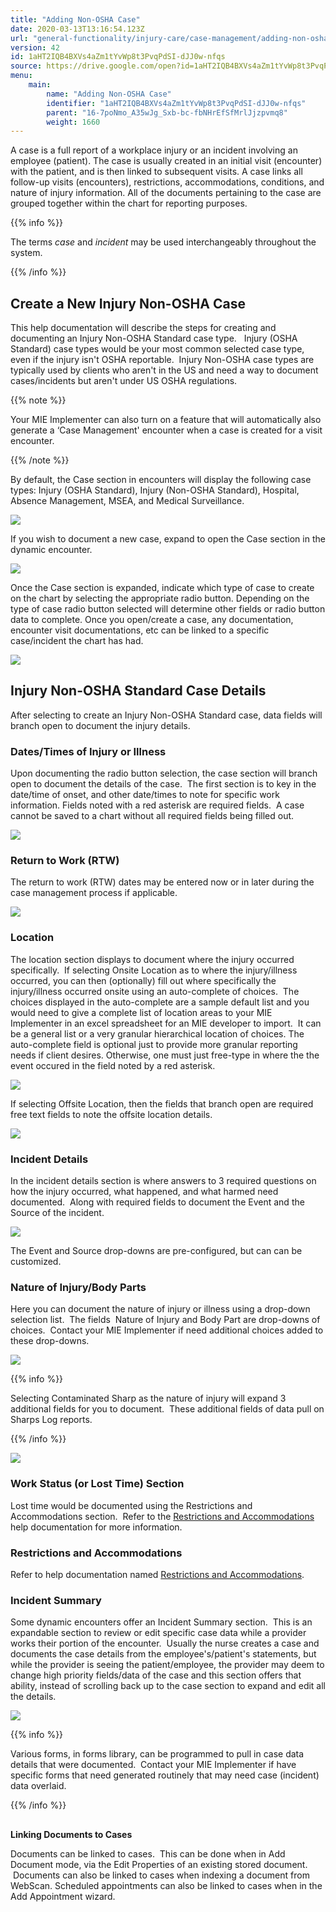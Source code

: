 ```yaml
---
title: "Adding Non-OSHA Case"
date: 2020-03-13T13:16:54.123Z
url: "general-functionality/injury-care/case-management/adding-non-osha-case.html"
version: 42
id: 1aHT2IQB4BXVs4aZm1tYvWp8t3PvqPdSI-dJJ0w-nfqs
source: https://drive.google.com/open?id=1aHT2IQB4BXVs4aZm1tYvWp8t3PvqPdSI-dJJ0w-nfqs
menu:
    main:
        name: "Adding Non-OSHA Case"
        identifier: "1aHT2IQB4BXVs4aZm1tYvWp8t3PvqPdSI-dJJ0w-nfqs"
        parent: "16-7poNmo_A35wJg_Sxb-bc-fbNHrEfSfMrlJjzpvmq8"
        weight: 1660
---
```

A case is a full report of a workplace injury or an incident involving an employee (patient). The case is usually created in an initial visit (encounter) with the patient, and is then linked to subsequent visits. A case links all follow-up visits (encounters), restrictions, accommodations, conditions, and nature of injury information. All of the documents pertaining to the case are grouped together within the chart for reporting purposes.

{{% info %}}

The terms *case* and *incident* may be used interchangeably throughout the system.

{{% /info %}}


## Create a New Injury Non-OSHA Case

This help documentation will describe the steps for creating and documenting an Injury Non-OSHA Standard case type.   Injury (OSHA Standard) case types would be your most common selected case type, even if the injury isn't OSHA reportable.  Injury Non-OSHA case types are typically used by clients who aren't in the US and need a way to document cases/incidents but aren't under US OSHA regulations.  

{{% note %}}

Your MIE Implementer can also turn on a feature that will automatically also generate a ‘Case Management' encounter when a case is created for a visit encounter.

{{% /note %}}


By default, the Case section in encounters will display the following case types: Injury (OSHA Standard), Injury (Non-OSHA Standard), Hospital, Absence Management, MSEA, and Medical Surveillance.



![](../../../external_files/51626a4c9ffffd6d802e13401e90df89.png)



If you wish to document a new case, expand to open the Case section in the dynamic encounter.



![](../../../external_files/c631c6f901de2cf799e051474497cbb2.png)



Once the Case section is expanded, indicate which type of case to create on the chart by selecting the appropriate radio button. Depending on the type of case radio button selected will determine other fields or radio button data to complete. Once you open/create a case, any documentation, encounter visit documentations, etc can be linked to a specific case/incident the chart has had.



![](../../../external_files/5e65f56b9984b1c604cbc0b4e2b32a15.png)



## Injury Non-OSHA Standard Case Details

After selecting to create an Injury Non-OSHA Standard case, data fields will branch open to document the injury details.

### Dates/Times of Injury or Illness

Upon documenting the radio button selection, the case section will branch open to document the details of the case.  The first section is to key in the date/time of onset, and other date/times to note for specific work information. Fields noted with a red asterisk are required fields.  A case cannot be saved to a chart without all required fields being filled out.



![](../../../external_files/4f831b73faa9d1f12f7b30385dba1ada.png)



### Return to Work (RTW)

The return to work (RTW) dates may be entered now or in later during the case management process if applicable.   



![](../../../external_files/97288e05060a01ba0dd05f4cbef193e3.png)

### Location

The location section displays to document where the injury occurred specifically.  If selecting Onsite Location as to where the injury/illness occurred, you can then (optionally) fill out where specifically the injury/illness occurred onsite using an auto-complete of choices.  The choices displayed in the auto-complete are a sample default list and you would need to give a complete list of location areas to your MIE Implementer in an excel spreadsheet for an MIE developer to import.  It can be a general list or a very granular hierarchical location of choices. The auto-complete field is optional just to provide more granular reporting needs if client desires. Otherwise, one must just free-type in where the the event occured in the field noted by a red asterisk.



![](../../../external_files/5f77cf7ceb8a553fea4002362aa0b7c9.png)



If selecting Offsite Location, then the fields that branch open are required free text fields to note the offsite location details.



![](../../../external_files/71d82f49f09eb1794687b8404b10410c.png)



### Incident Details

In the incident details section is where answers to 3 required questions on how the injury occurred, what happened, and what harmed need documented.  Along with required fields to document the Event and the Source of the incident.



![](../../../external_files/8a40de6e08e839c9d2deff8c76b09593.png)



The Event and Source drop-downs are pre-configured, but can can be customized.

### Nature of Injury/Body Parts

Here you can document the nature of injury or illness using a drop-down selection list.  The fields  Nature of Injury and Body Part are drop-downs of choices.  Contact your MIE Implementer if need additional choices added to these drop-downs.



![](../../../external_files/5017f051bd635adf8de050f0493573ad.png)



{{% info %}}

Selecting Contaminated Sharp as the nature of injury will expand 3 additional fields for you to document.  These additional fields of data pull on Sharps Log reports.

{{% /info %}}


![](../../../external_files/0a34d8f8b3a47c965c1123360e2219f6.png)

### Work Status (or Lost Time) Section

Lost time would be documented using the Restrictions and Accommodations section.  Refer to the [Restrictions and Accommodations](../adding-restrictions-and-accommodations.html) help documentation for more information.

### Restrictions and Accommodations

Refer to help documentation named [Restrictions and Accommodations](../adding-restrictions-and-accommodations.html).

### Incident Summary

Some dynamic encounters offer an Incident Summary section.  This is an expandable section to review or edit specific case data while a provider works their portion of the encounter.  Usually the nurse creates a case and documents the case details from the employee's/patient's statements, but while the provider is seeing the patient/employee, the provider may deem to change high priority fields/data of the case and this section offers that ability, instead of scrolling back up to the case section to expand and edit all the details.



![](../../../external_files/2e3193207c0d0a833ff0bb26a1759cd3.png)



{{% info %}}

Various forms, in forms library, can be programmed to pull in case data details that were documented.  Contact your MIE Implementer if have specific forms that need generated routinely that may need case (incident) data overlaid.

{{% /info %}}


## 

**Linking Documents to Cases**

Documents can be linked to cases.  This can be done when in Add Document mode, via the Edit Properties of an existing stored document.  Documents can also be linked to cases when indexing a document from WebScan. Scheduled appointments can also be linked to cases when in the Add Appointment wizard.

